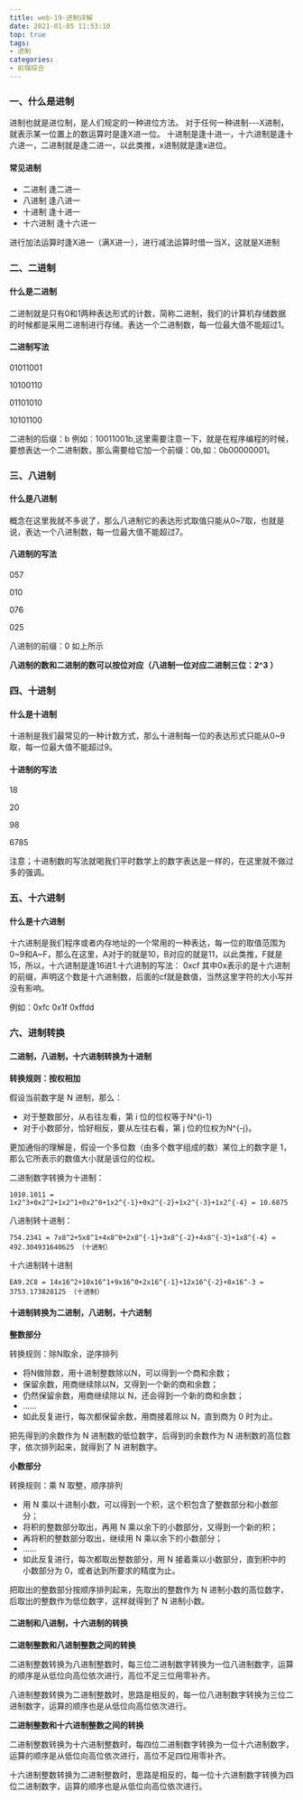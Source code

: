 ```yaml
---
title: web-19-进制详解
date: 2021-01-05 11:53:10
top: true
tags:
- 进制
categories:
- 前端综合
---
```

### 一、什么是进制
进制也就是进位制，是人们规定的一种进位方法。 对于任何一种进制---X进制，就表示某一位置上的数运算时是逢X进一位。 十进制是逢十进一，十六进制是逢十六进一，二进制就是逢二进一，以此类推，x进制就是逢x进位。
<!--more-->


#### 常见进制

- 二进制 逢二进一
- 八进制 逢八进一
- 十进制 逢十进一
- 十六进制 逢十六进一

进行加法运算时逢X进一（满X进一），进行减法运算时借一当X，这就是X进制

### 二、二进制
#### 什么是二进制
二进制就是只有0和1两种表达形式的计数，简称二进制，我们的计算机存储数据的时候都是采用二进制进行存储。表达一个二进制数，每一位最大值不能超过1。

#### 二进制写法
01011001

10100110

01101010

10101100

二进制的后缀：b   例如：10011001b,这里需要注意一下，就是在程序编程的时候，要想表达一个二进制数，那么需要给它加一个前缀：0b,如：0b00000001。

### 三、八进制
#### 什么是八进制
概念在这里我就不多说了，那么八进制它的表达形式取值只能从0~7取，也就是说，表达一个八进制数，每一位最大值不能超过7。

#### 八进制的写法
057

010

076

025
            
八进制的前缀：0  如上所示

**八进制的数和二进制的数可以按位对应（八进制一位对应二进制三位：2^3 ）**

### 四、十进制
#### 什么是十进制
十进制是我们最常见的一种计数方式，那么十进制每一位的表达形式只能从0~9取，每一位最大值不能超过9。

#### 十进制的写法
18

20

98

6785

注意；十进制数的写法就喝我们平时数学上的数字表达是一样的，在这里就不做过多的强调。

### 五、十六进制
#### 什么是十六进制
十六进制是我们程序或者内存地址的一个常用的一种表达，每一位的取值范围为0~9和A~F，那么在这里，A对于的就是10，B对应的就是11，以此类推，F就是15，所以，十六进制是逢16进1.十六进制的写法： 0xcf   其中0x表示的是十六进制的前缀，声明这个数是十六进制数，后面的cf就是数值，当然这里字符的大小写并没有影响。

例如：0xfc   0x1f  0xffdd

### 六、进制转换
#### 二进制，八进制，十六进制转换为十进制

**转换规则：按权相加**

假设当前数字是 N 进制，那么：

- 对于整数部分，从右往左看，第 i 位的位权等于N^{i-1}
- 对于小数部分，恰好相反，要从左往右看，第 j 位的位权为N^{-j}。

更加通俗的理解是，假设一个多位数（由多个数字组成的数）某位上的数字是 1，那么它所表示的数值大小就是该位的位权。

二进制数字转换为十进制：

```
1010.1011 = 1x2^3+0x2^2+1x2^1+0x2^0+1x2^{-1}+0x2^{-2}+1x2^{-3}+1x2^{-4} = 10.6875 
```

八进制转十进制：

```
754.2341 = 7x8^2+5x8^1+4x8^0+2x8^{-1}+3x8^{-2}+4x8^{-3}+1x8^{-4} = 492.304931640625 （十进制）
```

十六进制转十进制

```
EA9.2C8 = 14x16^2+10x16^1+9x16^0+2x16^{-1}+12x16^{-2}+8x16^-3 = 3753.173828125 （十进制）
```

#### 十进制转换为二进制，八进制，十六进制

**整数部分**

转换规则：除N取余，逆序排列

- 将N做除数，用十进制整数除以N，可以得到一个商和余数；
- 保留余数，用商继续除以N，又得到一个新的商和余数；
- 仍然保留余数，用商继续除以 N，还会得到一个新的商和余数；
- ......
- 如此反复进行，每次都保留余数，用商接着除以 N，直到商为 0 时为止。

把先得到的余数作为 N 进制数的低位数字，后得到的余数作为 N 进制数的高位数字，依次排列起来，就得到了 N 进制数字。

**小数部分**

转换规则：乘 N 取整，顺序排列

- 用 N 乘以十进制小数，可以得到一个积，这个积包含了整数部分和小数部分；
- 将积的整数部分取出，再用 N 乘以余下的小数部分，又得到一个新的积；
- 再将积的整数部分取出，继续用 N 乘以余下的小数部分；
- ……
- 如此反复进行，每次都取出整数部分，用 N 接着乘以小数部分，直到积中的小数部分为 0，或者达到所要求的精度为止。

把取出的整数部分按顺序排列起来，先取出的整数作为 N 进制小数的高位数字，后取出的整数作为低位数字，这样就得到了 N 进制小数。

#### 二进制和八进制，十六进制的转换

**二进制整数和八进制整数之间的转换**

二进制整数转换为八进制整数时，每三位二进制数字转换为一位八进制数字，运算的顺序是从低位向高位依次进行，高位不足三位用零补齐。

八进制整数转换为二进制整数时，思路是相反的，每一位八进制数字转换为三位二进制数字，运算的顺序也是从低位向高位依次进行。

**二进制整数和十六进制整数之间的转换**

二进制整数转换为十六进制整数时，每四位二进制数字转换为一位十六进制数字，运算的顺序是从低位向高位依次进行，高位不足四位用零补齐。

十六进制整数转换为二进制整数时，思路是相反的，每一位十六进制数字转换为四位二进制数字，运算的顺序也是从低位向高位依次进行。
